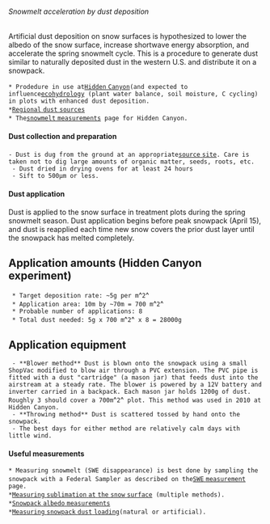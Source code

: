 ###### Snowmelt acceleration by dust deposition

Artificial dust deposition on snow surfaces is hypothesized to lower the
albedo of the snow surface, increase shortwave energy absorption, and
accelerate the spring snowmelt cycle. This is a procedure to generate
dust similar to naturally deposited dust in the western U.S. and
distribute it on a snowpack.

` * Prodedure in use at `[`Hidden`
`Canyon`](hiddencanyon:sitedescription)` (and expected to influence `[`ecohydrology`](hc_ecohydrology:overview)` (plant water balance, soil moisture, C cycling) in plots with enhanced dust deposition.`\
` * `[`Regional` `dust` `sources`](:westerndust)\
` * The `[`snowmelt`
`measurements`](hc_ecohydrology:snowmeltlog_1)` page for Hidden Canyon.`

#### Dust collection and preparation

` - Dust is dug from the ground at an appropriate `[`source`
`site`](:westerndust)`. Care is taken not to dig large amounts of organic matter, seeds, roots, etc. `\
` - Dust dried in drying ovens for at least 24 hours`\
` - Sift to 500µm or less.`

#### Dust application

Dust is applied to the snow surface in treatment plots during the spring
snowmelt season. Dust application begins before peak snowpack (April
15), and dust is reapplied each time new snow covers the prior dust
layer until the snowpack has melted completely.

Application amounts (Hidden Canyon experiment)
----------------------------------------------

` * Target deposition rate: ~5g per m`^`2`^\
` * Application area: 10m by ~70m = 700 m`^`2`^\
` * Probable number of applications: 8`\
` * Total dust needed: 5g x 700 m`^`2`^` x 8 = 28000g`

Application equipment
---------------------

` - **Blower method** Dust is blown onto the snowpack using a small ShopVac modified to blow air through a PVC extension. The PVC pipe is fitted with a dust "cartridge" (a mason jar) that feeds dust into the airstream at a steady rate. The blower is powered by a 12V battery and inverter carried in a backpack. Each mason jar holds 1200g of dust. Roughly 3 should cover a 700m`^`2`^` plot. This method was used in 2010 at Hidden Canyon.`\
` - **Throwing method** Dust is scattered tossed by hand onto the snowpack.`\
` - The best days for either method are relatively calm days with little wind.`

#### Useful measurements

` * Measuring snowmelt (SWE disappearance) is best done by sampling the snowpack with a Federal Sampler as described on the `[`SWE`
`measurement`](procedures:measuringswe)` page.`\
` * `[`Measuring` `sublimation` `at` `the` `snow`
`surface`](procedures:snowsurfacesublimation)` (multiple methods).`\
` * `[`Snowpack` `albedo`
`measurements`](procedures:snowpackalbedo)\
` * `[`Measuring` `snowpack` `dust`
`loading`](procedures:snowpackdustloading)` (natural or artificial). `
